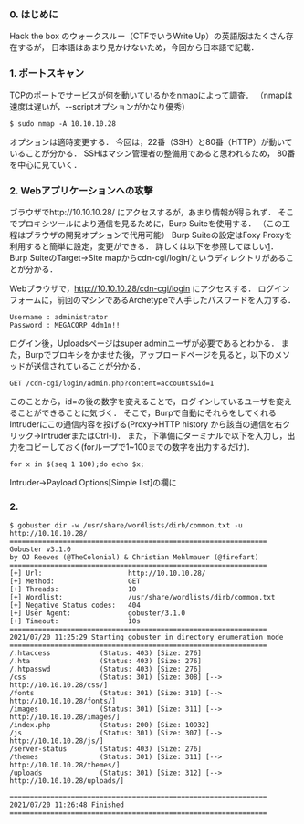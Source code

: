 ### 0. はじめに
Hack the box のウォークスルー（CTFでいうWrite Up）の英語版はたくさん存在するが，
日本語はあまり見かけないため，今回から日本語で記載．

### 1. ポートスキャン
TCPのポートでサービスが何を動いているかをnmapによって調査．
（nmapは速度は遅いが，--scriptオプションがかなり優秀）
```
$ sudo nmap -A 10.10.10.28
```
オプションは適時変更する．
今回は，22番（SSH）と80番（HTTP）が動いていることが分かる．
SSHはマシン管理者の整備用であると思われるため，
80番を中心に見ていく．

### 2. Webアプリケーションへの攻撃
ブラウザでhttp://10.10.10.28/ にアクセスするが，あまり情報が得られず．
そこでプロキシツールにより通信を見るために，Burp Suiteを使用する．
（この工程はブラウザの開発オプションで代用可能）
Burp Suiteの設定はFoxy Proxyを利用すると簡単に設定，変更ができる．
詳しくは以下を参照してほしい[1](https://ztetez.hatenablog.com/entry/2019/04/06/165943 "1")．
Burp SuiteのTarget->Site mapからcdn-cgi/login/というディレクトリがあることが分かる．

Webブラウザで，http://10.10.10.28/cdn-cgi/login にアクセスする．
ログインフォームに，前回のマシンであるArchetypeで入手したパスワードを入力する．
```
Username : administrator
Password : MEGACORP_4dm1n!!
```
ログイン後，Uploadsページはsuper adminユーザが必要であるとわかる．
また，Burpでプロキシをかませた後，アップロードページを見ると，以下のメソッドが送信されていることが分かる．
```
GET /cdn-cgi/login/admin.php?content=accounts&id=1
```
このことから，id=の後の数字を変えることで，ログインしているユーザを変えることができることに気づく．
そこで，Burpで自動にそれらをしてくれるIntruderにこの通信内容を投げる(Proxy->HTTP history から該当の通信を右クリック->IntruderまたはCtrl-I)．
また，下準備にターミナルで以下を入力し，出力をコピーしておく(forループで1~100までの数字を出力するだけ)．
```
for x in $(seq 1 100);do echo $x;
```
Intruder->Payload Options\[Simple list\]の欄に


### 2. 
```
$ gobuster dir -w /usr/share/wordlists/dirb/common.txt -u http://10.10.10.28/
===============================================================
Gobuster v3.1.0
by OJ Reeves (@TheColonial) & Christian Mehlmauer (@firefart)
===============================================================
[+] Url:                     http://10.10.10.28/
[+] Method:                  GET
[+] Threads:                 10
[+] Wordlist:                /usr/share/wordlists/dirb/common.txt
[+] Negative Status codes:   404
[+] User Agent:              gobuster/3.1.0
[+] Timeout:                 10s
===============================================================
2021/07/20 11:25:29 Starting gobuster in directory enumeration mode
===============================================================
/.htaccess            (Status: 403) [Size: 276]
/.hta                 (Status: 403) [Size: 276]
/.htpasswd            (Status: 403) [Size: 276]
/css                  (Status: 301) [Size: 308] [--> http://10.10.10.28/css/]
/fonts                (Status: 301) [Size: 310] [--> http://10.10.10.28/fonts/]
/images               (Status: 301) [Size: 311] [--> http://10.10.10.28/images/]
/index.php            (Status: 200) [Size: 10932]                               
/js                   (Status: 301) [Size: 307] [--> http://10.10.10.28/js/]    
/server-status        (Status: 403) [Size: 276]                                 
/themes               (Status: 301) [Size: 311] [--> http://10.10.10.28/themes/]
/uploads              (Status: 301) [Size: 312] [--> http://10.10.10.28/uploads/]
                                                                                 
===============================================================
2021/07/20 11:26:48 Finished
===============================================================
```  
